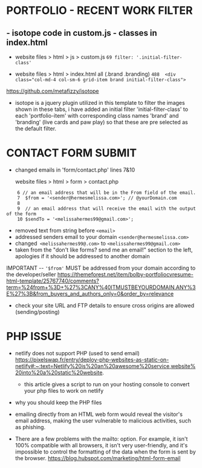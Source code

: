#  PORTFOLIO  -  RECENT  WORK  FILTER

## - isotope code in custom.js  - classes in index.html
- website files > html > js > custom.js
    `69 filter: '.initial-filter-class'`

- website files > html > index.html
        <!-- portfolio item -->                       all (.brand .branding)
    `488  <div class="col-md-4 col-sm-6 grid-item brand initial-filter-class">`

https://github.com/metafizzy/isotope
- isotope is a jquery plugin utilized in this template to filter the images shown in these tabs, i have added an initial filter 'initial-filter-class' to each 'portfolio-item' with corresponding class names 'brand' and 'branding' (live cards and paw play) so that these are pre selected as the default filter.

# CONTACT  FORM  SUBMIT

- changed emails in 'form/contact.php' lines 7&10

  website files > html > form > contact.php
```
    6 // an email address that will be in the From field of the email.
    7  $from = '<sender@hermesmelissa.com>'; // @yourDomain.com
    8
    9  // an email address that will receive the email with the output of the form
    10 $sendTo = '<melissahermes99@gmail.com>';
```
- removed text from string before `<email>`
- addressed senders email to your domain `<sender@hermesmelissa.com>`
- changed` <melissahermes99@.com>` to `<melissahermes99@gmail.com>`
- taken from the "don't like forms? send me an email!" section to the left, apologies if it should be addressed to another domain

IMPORTANT -- `'$from'` MUST be addressed from your domain according to the developer/seller
https://themeforest.net/item/bolby-portfoliocvresume-html-template/25767740/comments?term=%24from+%3D+%27%3CANY%40ITMUSTBEYOURDOMAIN.ANY%3E%27%3B&from_buyers_and_authors_only=0&order_by=relevance

- check your site URL and FTP details to ensure cross origins are allowed (sending/posting)


# PHP ISSUE
- netlify does not support PHP (used to send email)
https://pixelswap.fr/entry/deploy-php-websites-as-static-on-netlify#:~:text=Netlify%20is%20an%20awesome%20service,website%20into%20a%20static%20website.
	 - this article gives a script to run on your hosting console to convert your php files to work on netlify

- why you should keep the PHP files
- emailing directly from an HTML web form would reveal the visitor's email address, making the user vulnerable to malicious activities, such as phishing.
- There are a few problems with the mailto: option. For example, it isn't 100% compatible with all browsers, it isn't very user-friendly, and it's impossible to control the formatting of the data when the form is sent by the browser.
https://blog.hubspot.com/marketing/html-form-email
